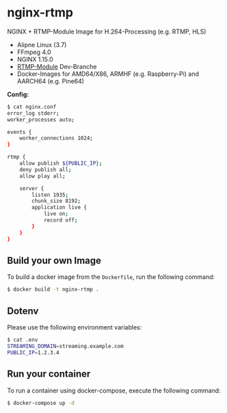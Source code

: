 # nginx-rtmp

NGINX + RTMP-Module Image for H.264-Processing (e.g. RTMP, HLS)

* Alipne Linux (3.7)
* FFmpeg 4.0
* NGINX 1.15.0
* [RTMP-Module](https://github.com/sergey-dryabzhinsky/nginx-rtmp-module) Dev-Branche
* Docker-Images for AMD64/X86, ARMHF (e.g. Raspberry-Pi) and AARCH64 (e.g. Pine64)

**Config:**
```sh
$ cat nginx.conf
error_log stderr;
worker_processes auto;

events {
    worker_connections 1024;
}

rtmp {
    allow publish ${PUBLIC_IP};
    deny publish all;
    allow play all;

    server {
        listen 1935;
        chunk_size 8192;
        application live {
	        live on;
	        record off;
	    }
    }
}
```

## Build your own Image

To build a docker image from the `Dockerfile`, run the following command:

```sh
$ docker build -t nginx-rtmp .
```

## Dotenv

Please use the following environment variables:
```sh
$ cat .env
STREAMING_DOMAIN=streaming.example.com
PUBLIC_IP=1.2.3.4
```
## Run your container

To run a container using docker-compose, execute the following command:
```sh
$ docker-compose up -d
```
